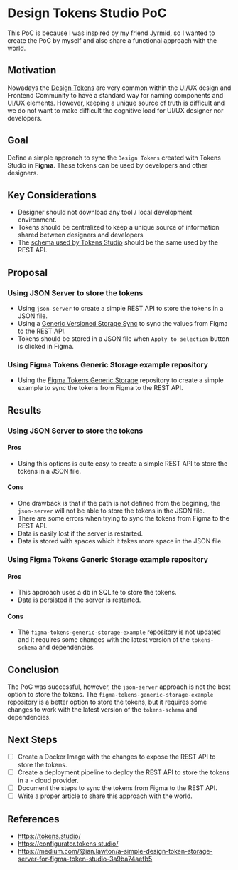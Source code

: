 # Design Tokens Studio PoC

This PoC is because I was inspired by my friend Jyrmid, so I wanted to create the PoC by myself and also share a functional approach with the world.

## Motivation

Nowadays the [Design Tokens](https://thedesignsystem.guide/design-tokens) are very common within the UI/UX design and Frontend Community to have a standard way for naming components and UI/UX elements. However, keeping a unique source of truth is difficult and we do not want to make difficult the cognitive load for UI/UX designer nor developers.

## Goal

Define a simple approach to sync the `Design Tokens` created with Tokens Studio in **Figma**. These tokens can be used by developers and other designers.

## Key Considerations

- Designer should not download any tool / local development environment.
- Tokens should be centralized to keep a unique source of information shared between designers and developers
- The [schema used by Tokens Studio](https://schemas.tokens.studio/latest/tokens-schema.json) should be the same used by the REST API.

## Proposal

### Using JSON Server to store the tokens

- Using `json-server` to create a simple REST API to store the tokens in a JSON file.
- Using a [Generic Versioned Storage Sync](https://docs.tokens.studio/sync/generic-storage) to sync the values from Figma to the REST API.
- Tokens should be stored in a JSON file when `Apply to selection` button is clicked in Figma.

### Using Figma Tokens Generic Storage example repository

- Using the [Figma Tokens Generic Storage](https://github.com/SorsOps/figma-tokens-generic-storage-example/tree/main) repository to create a simple example to sync the tokens from Figma to the REST API.

## Results

### Using JSON Server to store the tokens

#### Pros

- Using this options is quite easy to create a simple REST API to store the tokens in a JSON file.

#### Cons

- One drawback is that if the path is not defined from the begining, the `json-server` will not be able to store the tokens in the JSON file.
- There are some errors when trying to sync the tokens from Figma to the REST API.
- Data is easily lost if the server is restarted.
- Data is stored with spaces which it takes more space in the JSON file.

### Using Figma Tokens Generic Storage example repository

#### Pros

- This approach uses a db in SQLite to store the tokens.
- Data is persisted if the server is restarted.

#### Cons

- The `figma-tokens-generic-storage-example` repository is not updated and it requires some changes with the latest version of the `tokens-schema` and dependencies.

## Conclusion

The PoC was successful, however, the `json-server` approach is not the best option to store the tokens. The `figma-tokens-generic-storage-example` repository is a better option to store the tokens, but it requires some changes to work with the latest version of the `tokens-schema` and dependencies.

## Next Steps

- [ ] Create a Docker Image with the changes to expose the REST API to store the tokens.
- [ ] Create a deployment pipeline to deploy the REST API to store the tokens in a - cloud provider.
- [ ] Document the steps to sync the tokens from Figma to the REST API.
- [ ] Write a proper article to share this approach with the world.

## References

- https://tokens.studio/
- https://configurator.tokens.studio/
- https://medium.com/@ian.lawton/a-simple-design-token-storage-server-for-figma-token-studio-3a9ba74aefb5
